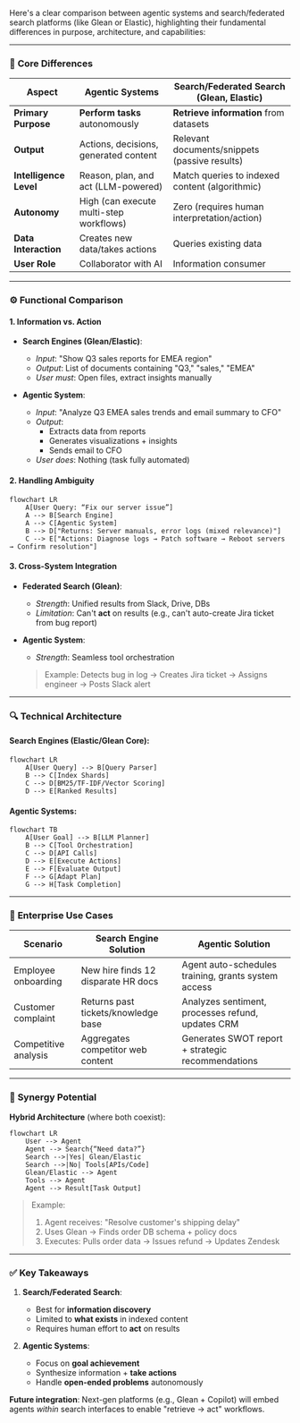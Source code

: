 Here's a clear comparison between agentic systems and search/federated search platforms (like Glean or Elastic), highlighting their fundamental differences in purpose, architecture, and capabilities:

---

### 🧠 **Core Differences**
| **Aspect**               | **Agentic Systems**                            | **Search/Federated Search (Glean, Elastic)**       |
|--------------------------|-----------------------------------------------|---------------------------------------------------|
| **Primary Purpose**      | **Perform tasks** autonomously                | **Retrieve information** from datasets            |
| **Output**               | Actions, decisions, generated content         | Relevant documents/snippets (passive results)     |
| **Intelligence Level**   | Reason, plan, and act (LLM-powered)           | Match queries to indexed content (algorithmic)    |
| **Autonomy**             | High (can execute multi-step workflows)       | Zero (requires human interpretation/action)       |
| **Data Interaction**     | Creates new data/takes actions                | Queries existing data                             |
| **User Role**            | Collaborator with AI                          | Information consumer                              |

---

### ⚙️ **Functional Comparison**
#### **1. Information vs. Action**
- **Search Engines (Glean/Elastic)**:
  - *Input*: "Show Q3 sales reports for EMEA region"
  - *Output*: List of documents containing "Q3," "sales," "EMEA"
  - *User must*: Open files, extract insights manually

- **Agentic System**:
  - *Input*: "Analyze Q3 EMEA sales trends and email summary to CFO"
  - *Output*: 
    - Extracts data from reports
    - Generates visualizations + insights
    - Sends email to CFO
  - *User does*: Nothing (task fully automated)

#### **2. Handling Ambiguity**
```mermaid
flowchart LR
    A[User Query: “Fix our server issue”] 
    A --> B[Search Engine]
    A --> C[Agentic System]
    B --> D["Returns: Server manuals, error logs (mixed relevance)"]
    C --> E["Actions: Diagnose logs → Patch software → Reboot servers → Confirm resolution"]
```

#### **3. Cross-System Integration**
- **Federated Search (Glean)**:
  - *Strength*: Unified results from Slack, Drive, DBs  
  - *Limitation*: Can't **act** on results (e.g., can't auto-create Jira ticket from bug report)

- **Agentic System**:
  - *Strength*: Seamless tool orchestration  
  > Example: Detects bug in log → Creates Jira ticket → Assigns engineer → Posts Slack alert

---

### 🔍 **Technical Architecture**
#### **Search Engines (Elastic/Glean Core)**:
```mermaid
flowchart LR
    A[User Query] --> B[Query Parser]
    B --> C[Index Shards] 
    C --> D[BM25/TF-IDF/Vector Scoring]
    D --> E[Ranked Results]
```

#### **Agentic Systems**:
```mermaid
flowchart TB
    A[User Goal] --> B[LLM Planner]
    B --> C[Tool Orchestration]
    C --> D[API Calls]
    D --> E[Execute Actions]
    E --> F[Evaluate Output]
    F --> G[Adapt Plan]
    G --> H[Task Completion]
```

---

### 💼 **Enterprise Use Cases**
| **Scenario**              | **Search Engine Solution**            | **Agentic Solution**                     |
|---------------------------|---------------------------------------|------------------------------------------|
| Employee onboarding       | New hire finds 12 disparate HR docs   | Agent auto-schedules training, grants system access |
| Customer complaint        | Returns past tickets/knowledge base   | Analyzes sentiment, processes refund, updates CRM |
| Competitive analysis      | Aggregates competitor web content     | Generates SWOT report + strategic recommendations |

---

### 🔄 **Synergy Potential**
**Hybrid Architecture** (where both coexist):
```mermaid
flowchart LR
    User --> Agent
    Agent --> Search{“Need data?”}
    Search -->|Yes| Glean/Elastic
    Search -->|No| Tools[APIs/Code]
    Glean/Elastic --> Agent
    Tools --> Agent
    Agent --> Result[Task Output]
```

> Example:  
> 1. Agent receives: "Resolve customer's shipping delay"  
> 2. Uses Glean → Finds order DB schema + policy docs  
> 3. Executes: Pulls order data → Issues refund → Updates Zendesk  

---

### ✅ **Key Takeaways**
1. **Search/Federated Search**:
   - Best for **information discovery**  
   - Limited to **what exists** in indexed content  
   - Requires human effort to **act** on results

2. **Agentic Systems**:
   - Focus on **goal achievement**  
   - Synthesize information + **take actions**  
   - Handle **open-ended problems** autonomously

**Future integration**: Next-gen platforms (e.g., Glean + Copilot) will embed agents *within* search interfaces to enable "retrieve → act" workflows.

